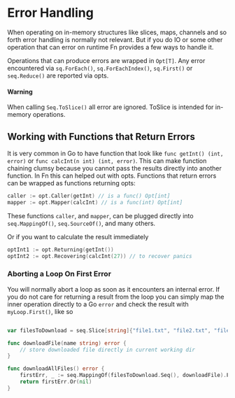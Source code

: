 Error Handling
====
When operating on in-memory structures like slices, maps, channels and so forth error handling is
normally not relevant. But if you do IO or some other operation that can error on runtime Fn provides
a few ways to handle it.

Operations that can produce errors are wrapped in `Opt[T]`.
Any error encountered via `sq.ForEach()`, `sq.ForEachIndex()`, `sq.First()` or `seq.Reduce()` are reported via opts.

#### Warning
When calling `Seq.ToSlice()` all error are ignored. ToSlice is intended for in-memory operations.

Working with Functions that Return Errors
----
It is very common in Go to have function that look like
`func getInt() (int, error)` or `func calcInt(n int) (int, error)`.
This can make function chaining clumsy because you cannot pass
the results directly into another function.
In Fn this can helped out with opts. Functions that return errors
can be wrapped as functions returning opts:
```go
caller := opt.Caller(getInt) // is a func() Opt[int]
mapper := opt.Mapper(calcInt) // is a func(int) Opt[int]
```
These functions `caller`, and `mapper`, can be plugged directly into `seq.MappingOf()`, `seq.SourceOf()`,
and many others.

Or if you want to calculate the result immediately
```go
optInt1 := opt.Returning(getInt())
optInt2 := opt.Recovering(calcInt(27)) // to recover panics
```

### Aborting a Loop On First Error
You will normally abort a loop as soon as it encounters an internal error.
If you do not care for returning a result from the loop you can simply map
the inner operation directly to a Go `error` and check the result with `myLoop.First()`, like so
```go

var filesToDownload = seq.Slice[string]{"file1.txt", "file2.txt", "file3.txt"}

func downloadFile(name string) error {
	// store downloaded file directly in current working dir
}

func downloadAllFiles() error {
	firstErr, _ := seq.MappingOf(filesToDownload.Seq(), downloadFile).First(1)
    return firstErr.Or(nil)	
}
```